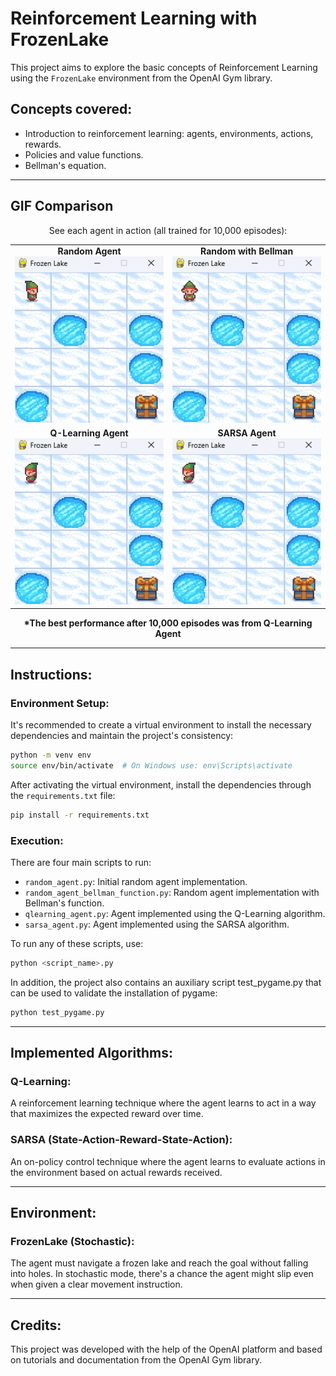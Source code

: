 # Reinforcement Learning with FrozenLake

This project aims to explore the basic concepts of Reinforcement Learning using the `FrozenLake` environment from the OpenAI Gym library.

## Concepts covered:

- Introduction to reinforcement learning: agents, environments, actions, rewards.
- Policies and value functions.
- Bellman's equation.

---

## GIF Comparison

<p align="center">
    See each agent in action (all trained for 10,000 episodes):
</p>

<p align="center">
  <table align="center">
    <tr>
      <td align="center">
        <b>Random Agent</b><br>
        <img src="./demo/random_agent.gif" alt="Random Agent GIF"><br>
      </td>
      <td align="center">
        <b>Random with Bellman</b><br>
        <img src="./demo/random_bellman.gif" alt="Random Bellman GIF"><br>
      </td>
    </tr>
    <tr>
      <td align="center">
        <b>Q-Learning Agent</b><br>
        <img src="./demo/qlearning.gif" alt="Q-Learning GIF"><br>
      </td>
      <td align="center">
        <b>SARSA Agent</b><br>
        <img src="./demo/sarsa.gif" alt="SARSA GIF"><br>
      </td>
    </tr>
  </table>
</p>

<p align="center">
    <b>*The best performance after 10,000 episodes was from Q-Learning Agent</b>
</p>

---

## Instructions:

### Environment Setup:

It's recommended to create a virtual environment to install the necessary dependencies and maintain the project's consistency:

```bash
python -m venv env
source env/bin/activate  # On Windows use: env\Scripts\activate
```

After activating the virtual environment, install the dependencies through the `requirements.txt` file:

```bash
pip install -r requirements.txt
```

### Execution:

There are four main scripts to run:
- `random_agent.py`: Initial random agent implementation.
- `random_agent_bellman_function.py`: Random agent implementation with Bellman's function.
- `qlearning_agent.py`: Agent implemented using the Q-Learning algorithm.
- `sarsa_agent.py`: Agent implemented using the SARSA algorithm.

To run any of these scripts, use:

```bash
python <script_name>.py
```

In addition, the project also contains an auxiliary script test_pygame.py that can be used to validate the installation of pygame:

```bash
python test_pygame.py
```

---

## Implemented Algorithms:

### Q-Learning:

A reinforcement learning technique where the agent learns to act in a way that maximizes the expected reward over time.

### SARSA (State-Action-Reward-State-Action):

An on-policy control technique where the agent learns to evaluate actions in the environment based on actual rewards received.

---

## Environment:

### FrozenLake (Stochastic):

The agent must navigate a frozen lake and reach the goal without falling into holes. In stochastic mode, there's a chance the agent might slip even when given a clear movement instruction.

---

## Credits:

This project was developed with the help of the OpenAI platform and based on tutorials and documentation from the OpenAI Gym library.
